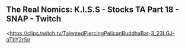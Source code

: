 ## The Real Nomics: K.I.S.S - Stocks TA Part 18 - SNAP - Twitch
<https://clips.twitch.tv/TalentedPiercingPelicanBuddhaBar-3_23LGJ-qTbY2rSp>
